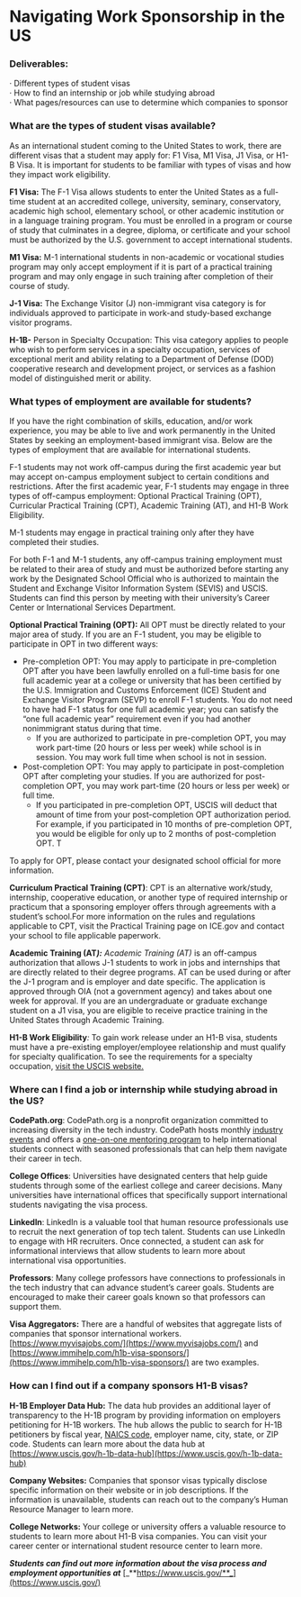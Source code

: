 # Navigating Work Sponsorship in the US

### **Deliverables**:

· Different types of student visas  
· How to find an internship or job while studying abroad  
· What pages/resources can use to determine which companies to sponsor

### **What are the types of student visas available?**

As an international student coming to the United States to work, there are different visas that a student may apply for: F1 Visa, M1 Visa, J1 Visa, or H1-B Visa. It is important for students to be familiar with types of visas and how they impact work eligibility.

**F1 Visa:** The F-1 Visa allows students to enter the United States as a full-time student at an accredited college, university, seminary, conservatory, academic high school, elementary school, or other academic institution or in a language training program. You must be enrolled in a program or course of study that culminates in a degree, diploma, or certificate and your school must be authorized by the U.S. government to accept international students.

**M1 Visa:** M-1 international students in non-academic or vocational studies program may only accept employment if it is part of a practical training program and may only engage in such training after completion of their course of study.

**J-1 Visa:** The Exchange Visitor \(J\) non-immigrant visa category is for individuals approved to participate in work-and study-based exchange visitor programs.

**H-1B-** Person in Specialty Occupation: This visa category applies to people who wish to perform services in a specialty occupation, services of exceptional merit and ability relating to a Department of Defense \(DOD\) cooperative research and development project, or services as a fashion model of distinguished merit or ability.

### **What types of employment are available for students?**

If you have the right combination of skills, education, and/or work experience, you may be able to live and work permanently in the United States by seeking an employment-based immigrant visa. Below are the types of employment that are available for international students.

F-1 students may not work off-campus during the first academic year but may accept on-campus employment subject to certain conditions and restrictions. After the first academic year, F-1 students may engage in three types of off-campus employment: Optional Practical Training \(OPT\), Curricular Practical Training \(CPT\), Academic Training \(AT\), and H1-B Work Eligibility.

M-1 students may engage in practical training only after they have completed their studies.

For both F-1 and M-1 students, any off-campus training employment must be related to their area of study and must be authorized before starting any work by the Designated School Official who is authorized to maintain the Student and Exchange Visitor Information System \(SEVIS\) and USCIS. Students can find this person by meeting with their university’s Career Center or International Services Department.

**Optional Practical Training \(OPT\):** All OPT must be directly related to your major area of study. If you are an F-1 student, you may be eligible to participate in OPT in two different ways:

* Pre-completion OPT: You may apply to participate in pre-completion OPT after you have been lawfully enrolled on a full-time basis for one full academic year at a college or university that has been certified by the U.S. Immigration and Customs Enforcement \(ICE\) Student and Exchange Visitor Program \(SEVP\) to enroll F-1 students. You do not need to have had F-1 status for one full academic year; you can satisfy the “one full academic year” requirement even if you had another nonimmigrant status during that time.
  * If you are authorized to participate in pre-completion OPT, you may work part-time \(20 hours or less per week\) while school is in session. You may work full time when school is not in session.
* Post-completion OPT: You may apply to participate in post-completion OPT after completing your studies. If you are authorized for post-completion OPT, you may work part-time \(20 hours or less per week\) or full time.
  * If you participated in pre-completion OPT, USCIS will deduct that amount of time from your post-completion OPT authorization period. For example, if you participated in 10 months of pre-completion OPT, you would be eligible for only up to 2 months of post-completion OPT. T

To apply for OPT, please contact your designated school official for more information.

**Curriculum Practical Training \(CPT\)**: CPT is an alternative work/study, internship, cooperative education, or another type of required internship or practicum that a sponsoring employer offers through agreements with a student’s school.For more information on the rules and regulations applicable to CPT, visit the Practical Training page on ICE.gov and contact your school to file applicable paperwork.

**Academic Training \(AT**_**\):**_ _Academic Training \(AT\)_ is an off-campus authorization that allows J-1 students to work in jobs and internships that are directly related to their degree programs. AT can be used during or after the J-1 program and is employer and date specific. The application is approved through OIA \(not a government agency\) and takes about one week for approval. If you are an undergraduate or graduate exchange student on a J1 visa, you are eligible to receive practice training in the United States through Academic Training.

**H1-B Work Eligibility**_:_ To gain work release under an H1-B visa, students must have a pre-existing employer/employee relationship and must qualify for specialty qualification. To see the requirements for a specialty occupation, [visit the USCIS website.](https://my.uscis.gov/exploremyoptions/h1_visas_for_temporary_workers)

### **Where can I find a job or internship while studying abroad in the US?**

**CodePath.org**: CodePath.org is a nonprofit organization committed to increasing diversity in the tech industry. CodePath hosts monthly [industry events](https://hackmd.io/@morganrichardson/events_cal) and offers a [one-on-one mentoring program](https://codepath.chronus.com/) to help international students connect with seasoned professionals that can help them navigate their career in tech.

**College Offices**: Universities have designated centers that help guide students through some of the earliest college and career decisions. Many universities have international offices that specifically support international students navigating the visa process.

**LinkedIn**: LinkedIn is a valuable tool that human resource professionals use to recruit the next generation of top tech talent. Students can use LinkedIn to engage with HR recruiters. Once connected, a student can ask for informational interviews that allow students to learn more about international visa opportunities.

**Professors**: Many college professors have connections to professionals in the tech industry that can advance student’s career goals. Students are encouraged to make their career goals known so that professors can support them.

**Visa Aggregators:** There are a handful of websites that aggregate lists of companies that sponsor international workers. [https://www.myvisajobs.com/](https://www.myvisajobs.com/) and [https://www.immihelp.com/h1b-visa-sponsors/](https://www.immihelp.com/h1b-visa-sponsors/) are two examples. 

### **How can I find out if a company sponsors H1-B visas?**

**H-1B Employer Data Hub:** The data hub provides an additional layer of transparency to the H-1B program by providing information on employers petitioning for H-1B workers. The hub allows the public to search for H-1B petitioners by fiscal year, [NAICS code](https://www.census.gov/eos/www/naics/), employer name, city, state, or ZIP code. Students can learn more about the data hub at [https://www.uscis.gov/h-1b-data-hub](https://www.uscis.gov/h-1b-data-hub)

**Company Websites:** Companies that sponsor visas typically disclose specific information on their website or in job descriptions. If the information is unavailable, students can reach out to the company’s Human Resource Manager to learn more.

**College Networks:** Your college or university offers a valuable resource to students to learn more about H1-B visa companies. You can visit your career center or international student resource center to learn more.

_**Students can find out more information about the visa process and employment opportunities at**_ [_**https://www.uscis.gov/**_](https://www.uscis.gov/)


